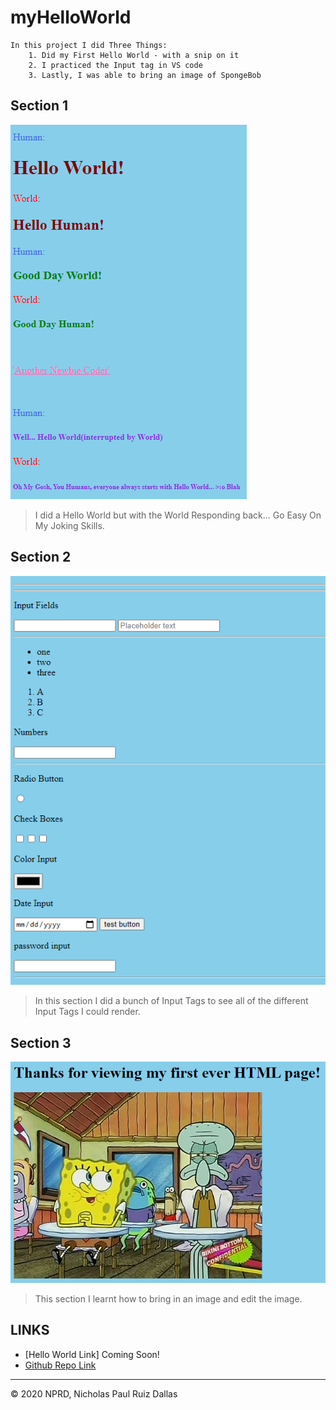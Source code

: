 # myHelloWorld

```
In this project I did Three Things: 
    1. Did my First Hello World - with a snip on it
    2. I practiced the Input tag in VS code
    3. Lastly, I was able to bring an image of SpongeBob 
```
## Section 1
![section1](./photos/section1.png)

>I did a Hello World but with the World Responding back... Go Easy On My Joking Skills.

## Section 2
![section2](./photos/section2.png)

>In this section I did a bunch of Input Tags to see all of the different Input Tags I could render.

## Section 3
![footer](./photos/footer.png)

>This section I learnt how to bring in an image and edit the image.


## LINKS

- [Hello World Link] Coming Soon!
- [Github Repo Link](https://github.com/nicholasd-uci/myHelloWorld)

- - -
© 2020 NPRD, Nicholas Paul Ruiz Dallas